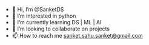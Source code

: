 - 👋 Hi, I’m @SanketDS
- 👀 I’m interested in python
- 🌱 I’m currently learning DS | ML | AI
- 💞️ I’m looking to collaborate on projects
- 📫 How to reach me sanket.sahu.sanket@gmail.com

<!---
SanketDS/SanketDS is a ✨ special ✨ repository because its `README.md` (this file) appears on your GitHub profile.
You can click the Preview link to take a look at your changes.
--->
